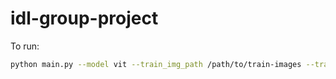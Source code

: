 # idl-group-project

To run:

```bash
python main.py --model vit --train_img_path /path/to/train-images --train_ann_path /path/to/annotations --test_img_path /path/to/test-images
```
